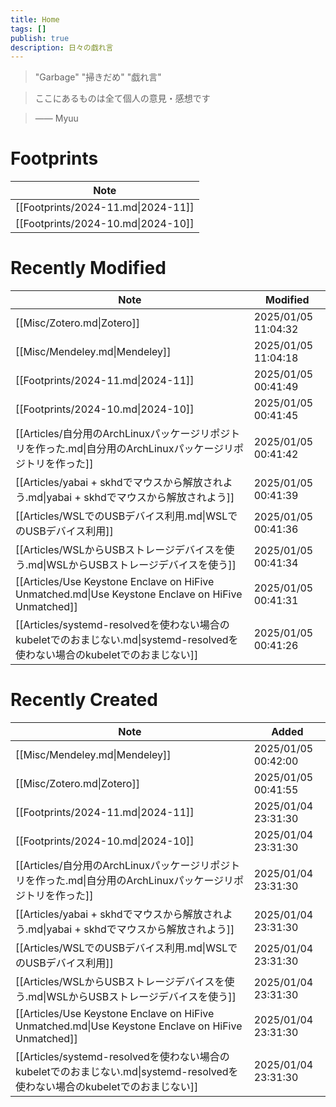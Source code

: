 ```yaml
---
title: Home
tags: []
publish: true
description: 日々の戯れ言
---
```

> "Garbage" "掃きだめ" "戯れ言"

> ここにあるものは全て個人の意見・感想です

> ―― Myuu

# Footprints
| Note                               |
| ---------------------------------- |
| [[Footprints/2024-11.md\|2024-11]] |
| [[Footprints/2024-10.md\|2024-10]] |

# Recently Modified
| Note                                                                                               | Modified            |
| -------------------------------------------------------------------------------------------------- | ------------------- |
| [[Misc/Zotero.md\|Zotero]]                                                                         | 2025/01/05 11:04:32 |
| [[Misc/Mendeley.md\|Mendeley]]                                                                     | 2025/01/05 11:04:18 |
| [[Footprints/2024-11.md\|2024-11]]                                                                 | 2025/01/05 00:41:49 |
| [[Footprints/2024-10.md\|2024-10]]                                                                 | 2025/01/05 00:41:45 |
| [[Articles/自分用のArchLinuxパッケージリポジトリを作った.md\|自分用のArchLinuxパッケージリポジトリを作った]]                           | 2025/01/05 00:41:42 |
| [[Articles/yabai + skhdでマウスから解放されよう.md\|yabai + skhdでマウスから解放されよう]]                                 | 2025/01/05 00:41:39 |
| [[Articles/WSLでのUSBデバイス利用.md\|WSLでのUSBデバイス利用]]                                                     | 2025/01/05 00:41:36 |
| [[Articles/WSLからUSBストレージデバイスを使う.md\|WSLからUSBストレージデバイスを使う]]                                         | 2025/01/05 00:41:34 |
| [[Articles/Use Keystone Enclave on HiFive Unmatched.md\|Use Keystone Enclave on HiFive Unmatched]] | 2025/01/05 00:41:31 |
| [[Articles/systemd-resolvedを使わない場合のkubeletでのおまじない.md\|systemd-resolvedを使わない場合のkubeletでのおまじない]]     | 2025/01/05 00:41:26 |

# Recently Created
| Note                                                                                               | Added               |
| -------------------------------------------------------------------------------------------------- | ------------------- |
| [[Misc/Mendeley.md\|Mendeley]]                                                                     | 2025/01/05 00:42:00 |
| [[Misc/Zotero.md\|Zotero]]                                                                         | 2025/01/05 00:41:55 |
| [[Footprints/2024-11.md\|2024-11]]                                                                 | 2025/01/04 23:31:30 |
| [[Footprints/2024-10.md\|2024-10]]                                                                 | 2025/01/04 23:31:30 |
| [[Articles/自分用のArchLinuxパッケージリポジトリを作った.md\|自分用のArchLinuxパッケージリポジトリを作った]]                           | 2025/01/04 23:31:30 |
| [[Articles/yabai + skhdでマウスから解放されよう.md\|yabai + skhdでマウスから解放されよう]]                                 | 2025/01/04 23:31:30 |
| [[Articles/WSLでのUSBデバイス利用.md\|WSLでのUSBデバイス利用]]                                                     | 2025/01/04 23:31:30 |
| [[Articles/WSLからUSBストレージデバイスを使う.md\|WSLからUSBストレージデバイスを使う]]                                         | 2025/01/04 23:31:30 |
| [[Articles/Use Keystone Enclave on HiFive Unmatched.md\|Use Keystone Enclave on HiFive Unmatched]] | 2025/01/04 23:31:30 |
| [[Articles/systemd-resolvedを使わない場合のkubeletでのおまじない.md\|systemd-resolvedを使わない場合のkubeletでのおまじない]]     | 2025/01/04 23:31:30 |

